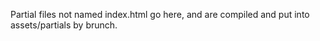 Partial files not named index.html go here, and are compiled and put into assets/partials by brunch.